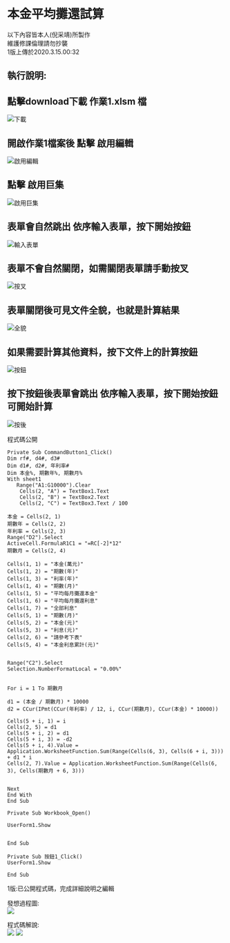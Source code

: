 本金平均攤還試算
========
   以下內容皆本人(倪采靖)所製作<br>
      維護修課倫理請勿抄襲<br>
      1版上傳於2020.3.15.00:32<br>

執行說明:
-------

點擊download下載 作業1.xlsm 檔<br>
-----
![下載](https://i.imgur.com/CMth6df.jpg)

開啟作業1檔案後 點擊 啟用編輯 <br>
-----


![啟用編輯](https://i.imgur.com/m1tBU2k.jpg)

點擊 啟用巨集 <br>
-----


![啟用巨集](https://i.imgur.com/5VIhVCL.jpg)

表單會自然跳出 依序輸入表單，按下開始按鈕 <br>
-----

![輸入表單](https://i.imgur.com/JMDmk5p.jpg)


表單不會自然關閉，如需關閉表單請手動按叉 <br>
-----

![按叉](https://i.imgur.com/00UgeAY.jpg)

表單關閉後可見文件全貌，也就是計算結果 <br>
-----

![全貌](https://i.imgur.com/pTGlZ4w.jpg)

如果需要計算其他資料，按下文件上的計算按鈕 <br>
-----
![按鈕](https://i.imgur.com/Qm9OcgN.jpg)


按下按鈕後表單會跳出 依序輸入表單，按下開始按鈕可開始計算 <br>
-----

![按後](https://i.imgur.com/SNkiesw.jpg)



程式碼公開
``` 
Private Sub CommandButton1_Click()
Dim rf#, d4#, d3#
Dim d1#, d2#, 年利率#
Dim 本金%, 期數年%, 期數月%
With sheet1
   Range("A1:G10000").Clear
    Cells(2, "A") = TextBox1.Text
    Cells(2, "B") = TextBox2.Text
    Cells(2, "C") = TextBox3.Text / 100
  
本金 = Cells(2, 1)
期數年 = Cells(2, 2)
年利率 = Cells(2, 3)
Range("D2").Select
ActiveCell.FormulaR1C1 = "=RC[-2]*12"
期數月 = Cells(2, 4)

Cells(1, 1) = "本金(萬元)"
Cells(1, 2) = "期數(年)"
Cells(1, 3) = "利率(年)"
Cells(1, 4) = "期數(月)"
Cells(1, 5) = "平均每月攤還本金"
Cells(1, 6) = "平均每月攤還利息"
Cells(1, 7) = "全部利息"
Cells(5, 1) = "期數(月)"
Cells(5, 2) = "本金(元)"
Cells(5, 3) = "利息(元)"
Cells(2, 6) = "請參考下表"
Cells(5, 4) = "本金利息累計(元)"


Range("C2").Select
Selection.NumberFormatLocal = "0.00%"


For i = 1 To 期數月

d1 = (本金 / 期數月) * 10000
d2 = CCur(IPmt(CCur(年利率) / 12, i, CCur(期數月), CCur(本金) * 10000))

Cells(5 + i, 1) = i
Cells(2, 5) = d1
Cells(5 + i, 2) = d1
Cells(5 + i, 3) = -d2
Cells(5 + i, 4).Value = Application.WorksheetFunction.Sum(Range(Cells(6, 3), Cells(6 + i, 3))) + d1 * i
Cells(2, 7).Value = Application.WorksheetFunction.Sum(Range(Cells(6, 3), Cells(期數月 + 6, 3)))


Next
End With
End Sub
```
``` 
Private Sub Workbook_Open()

UserForm1.Show


End Sub
``` 
``` 
Private Sub 按鈕1_Click()
UserForm1.Show

End Sub
``` 
1版:已公開程式碼，完成詳細說明之編輯<br>

發想過程圖:<br>
![](https://i.imgur.com/5NndJwk.jpg)<br>

程式碼解說:<br>
![](https://i.imgur.com/VPvStDL.jpg)
![](https://i.imgur.com/tXBOZ7q.jpg)

